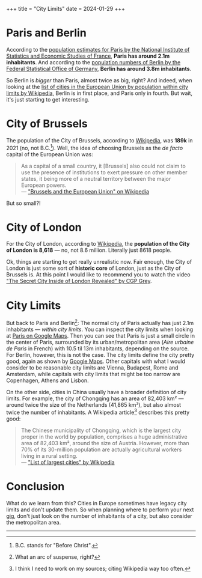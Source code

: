 +++
title = "City Limits"
date = 2024-01-29
+++

# Paris and Berlin

According to the [population estimates for Paris by the National Institute of Statistics and Economic Studies of France](https://www.insee.fr/en/statistiques/serie/001760155), **Paris has around 2.1m inhabitants**.
And according to the [population numbers of Berlin by the Federal Statistical Office of Germany](https://www.destatis.de/EN/Themes/Society-Environment/Population/Current-Population/Tables/population-by-laender.html), **Berlin has around 3.8m inhabitants**.

So Berlin is *bigger* than Paris, almost twice as big, right? And indeed, when looking at the [list of cities in the European Union by population within city limits by Wikipedia](https://en.wikipedia.org/wiki/List_of_cities_in_the_European_Union_by_population_within_city_limits), Berlin is in first place, and Paris only in fourth. But wait, it's just starting to get interesting.


# City of Brussels

The population of the City of Brussels, according to [Wikipedia](https://en.wikipedia.org/wiki/City_of_Brussels), was **189k** in 2021 (no, not B.C.[^1]). Well, the idea of choosing Brussels as the _de facto_ capital of the European Union was:

> As a capital of a small country, it [Brussels] also could not claim to use the presence of institutions to exert pressure on other member states, it being more of a neutral territory between the major European powers.  
> — ["Brussels and the European Union" on Wikipedia](https://en.wikipedia.org/wiki/Brussels_and_the_European_Union#Installation_in_Brussels_and_early_development)

But so small?!


# City of London

For the City of London, according to [Wikipedia](https://en.wikipedia.org/wiki/City_of_London), the **population of the City of London is 8,618** — no, not 8.6 million. Literally just 8618 people. 

Ok, things are starting to get really unrealistic now. Fair enough, the City of London is just some sort of **historic core** of London, just as the City of Brussels is. At this point I would like to recommend you to watch the video ["The Secret City Inside of London Revealed" by CGP Grey](https://youtu.be/LrObZ_HZZUc?si=OkngxYKaw3szdYGs).


# City Limits

But back to Paris and Berlin[^2]: The normal city of Paris actually has just 2.1m inhabitants — *within city limits*. You can inspect the city limits when looking at [Paris on Google Maps](https://www.google.com/maps/place/Paris,+France). Then you can see that Paris is just a small circle in the center of Paris, surrounded by its urban/metropolitan area (*Aire urbaine de Paris* in French) with 10.5 til 13m inhabitants, depending on the source. For Berlin, however, this is not the case. The city limits define the city pretty good, again as shown by [Google Maps](https://www.google.com/maps/place/Berlin,+Germany). Other capitals with what I would consider to be reasonable city limits are Vienna, Budapest, Rome and Amsterdam, while capitals with city limits that might be too narrow are Copenhagen, Athens and Lisbon.

On the other side, cities in China usually have a broader definition of city limits. For example, the city of Chongqing has an area of 82,403 km² — around twice the size of the Netherlands (41,865 km²), but also almost twice the number of inhabitants. A Wikipedia article[^3] describes this pretty good:

> The Chinese municipality of Chongqing, which is the largest city proper in the world by population, comprises a huge administrative area of 82,403 km², around the size of Austria. However, more than 70% of its 30-million population are actually agricultural workers living in a rural setting.  
> — ["List of largest cities" by Wikipedia](https://en.wikipedia.org/wiki/List_of_largest_cities)


# Conclusion

What do we learn from this? Cities in Europe sometimes have legacy city limits and don't update them. So when planning where to perform your next [gig](https://www.youtube.com/watch?v=dQw4w9WgXcQ), don't just look on the number of inhabitants of a city, but also consider the metropolitan area.

---

[^1]: B.C. stands for "Before Christ".

[^2]: What an arc of suspense, right?

[^3]: I think I need to work on my sources; citing Wikipedia way too often.